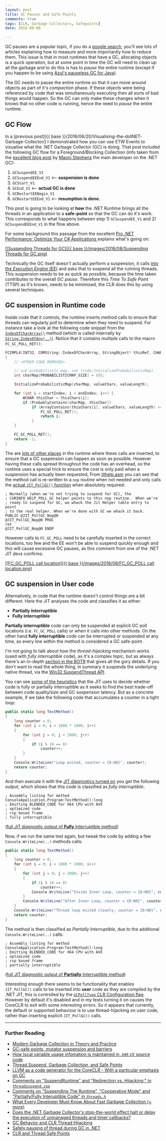 ```yaml
---
layout: post
title: GC Pauses and Safe Points
comments: true
tags: [CLR, Garbage Collectors, Safepoints]
date: 2016-08-08

---
```


GC pauses are a popular topic, if you do a [google search](https://www.google.com/#q=gc+pauses+in+.net), you'll see lots of articles explaining how to measure and more importantly how to reduce them. This issue is that in most runtimes that have a GC, allocating objects is a quick operation, but at some point in time the GC will need to clean up all the garbage and to do this is has to *pause* the entire runtime (except if you happen to be using [Azul's pauseless GC for Java](https://www.azul.com/products/zing/pgc/)). 

The GC needs to pause the entire runtime so that it can move around objects as part of it's *compaction* phase. If these objects were being referenced by code that was simultaneously executing then all sorts of bad things would happen. So the GC can only make these changes when it knows that no other code is running, hence the need to *pause* the entire runtime. 

## GC Flow 

In a [previous post]({{ base }}/2016/06/20/Visualising-the-dotNET-Garbage-Collector/) I demonstrated how you can use ETW Events to visualise what the .NET Garbage Collector (GC) is doing. That post included the following GC flow for a Foreground/Blocking Collection (info taken from the [excellent blog post](https://blogs.msdn.microsoft.com/maoni/2014/12/25/gc-etw-events-3/) by [Maoni Stephens](https://github.com/Maoni0/) the main developer on the .NET GC):

1. `GCSuspendEE_V1` 
2. `GCSuspendEEEnd_V1` <– **suspension is done**
3. `GCStart_V1` 
4. `GCEnd_V1` <– **actual GC is done**
5. `GCRestartEEBegin_V1` 
6. `GCRestartEEEnd_V1` <– **resumption is done.**

This post is going to be looking at **how** the .NET Runtime brings all the threads in an application to a **safe-point** so that the GC can do it's work. This corresponds to what happens between step 1) `GCSuspendEE_V1` and 2) `GCSuspendEEEnd_V1` in the flow above.

For some background this passage from the excellent [Pro .NET Performance: Optimize Your C# Applications ](https://www.amazon.co.uk/Pro-NET-Performance-Optimize-Applications/dp/1430244585/ref=as_li_ss_tl?ie=UTF8&linkCode=ll1&tag=mattonsoft-21&linkId=f18fd47630f046ab8e28512acc728fbb) explains what's going on:

[![Suspending Threads for GC]({{ base }}/images/2016/08/Suspending Threads for GC.png)](https://books.google.co.uk/books?id=fhpYTbos8OkC&pg=PA103&lpg=PA103&dq=GC+safepoints+.NET&source=bl&ots=OcEbYCaMor&sig=XNDl1pSuKRcDU_xc1M6Go64ot2Q&hl=en&sa=X&redir_esc=y#v=onepage&q&f=false)

Technically the GC itself doesn't actually perform a suspension, it calls [into the *Execution Engine* (EE)](https://github.com/dotnet/coreclr/blob/master/src/vm/gcenv.ee.cpp#L26-L36) and asks that to suspend all the running threads. This suspension needs to be as quick as possible, because the time taken contributes to the overall *GC pause*. Therefore this *Time To Safe Point* (TTSP) as it's known, needs to be minimised, the CLR does this by using several techniques. 

## GC suspension in Runtime code

Inside code that it controls, the runtime inserts method calls to ensure that threads can regularly *poll* to determine when they need to suspend. For instance take a look at the following code snippet from the [`IndexOfCharArray()`](https://github.com/dotnet/coreclr/blob/deb00ad58acf627763b6c0a7833fa789e3bb1cd0/src/classlibnative/bcltype/stringnative.cpp#L351-L400) method (which is called internally by [`String.IndexOfAny(..)`](https://msdn.microsoft.com/en-us/library/system.string.indexofany(v=vs.110).aspx)). Notice that it contains multiple calls to the macro `FC_GC_POLL_RET()`:

``` cpp
FCIMPL4(INT32, COMString::IndexOfCharArray, StringObject* thisRef, CHARArray* valueRef, INT32 startIndex, INT32 count)
{
    // <OTHER CODE REMOVED>

    // use probabilistic map, see (code:InitializeProbabilisticMap)
    int charMap[PROBABILISTICMAP_SIZE] = {0};

    InitializeProbabilisticMap(charMap, valueChars, valueLength);

    for (int i = startIndex; i < endIndex; i++) {
        WCHAR thisChar = thisChars[i];
        if (ProbablyContains(charMap, thisChar))
            if (ArrayContains(thisChars[i], valueChars, valueLength) >= 0) {
                FC_GC_POLL_RET();
                return i;
            }
    }

    FC_GC_POLL_RET();
    return -1;
}
``` 

The are [lots of other places](https://github.com/dotnet/coreclr/search?utf8=%E2%9C%93&q=FC_GC_POLL+FC_GC_POLL_RET&type=Code) in the runtime where these calls are inserted, to ensure that a GC suspension can happen as soon as possible. However having these calls spread throughout the code has an overhead, so the runtime uses a special trick to ensure the cost is only paid when a suspension has actually been requested, From [jithelp.asm](https://github.com/dotnet/coreclr/blob/deb00ad58acf627763b6c0a7833fa789e3bb1cd0/src/vm/i386/jithelp.asm#L472-L480) you can see that the method call is re-written to a `nop` routine when not needed and only calls the [actual `JIT_PollGC()` function](https://github.com/dotnet/coreclr/blob/deb00ad58acf627763b6c0a7833fa789e3bb1cd0/src/vm/jithelpers.cpp#L6331-L6536) when absolutely required:

``` assembly
; Normally (when we're not trying to suspend for GC), the 
; CORINFO_HELP_POLL_GC helper points to this nop routine.  When we're 
; ready to suspend for GC, we whack the Jit Helper table entry to point 
; to the real helper. When we're done with GC we whack it back.
PUBLIC @JIT_PollGC_Nop@0
@JIT_PollGC_Nop@0 PROC
ret
@JIT_PollGC_Nop@0 ENDP
```

However calls to `FC_GC_POLL` need to be carefully inserted in the correct locations, too few and the EE won't be able to suspend quickly enough and this will cause excessive GC pauses, as this comment from one of the .NET JIT devs confirms:

[![FC_GC_POLL call location]({{ base }}/images/2016/08/FC_GC_POLL call location.png)](https://github.com/dotnet/coreclr/pull/36#discussion_r24088949)

## GC suspension in User code

Alternatively, in code that the runtime doesn't control things are a bit different. Here the JIT analyses the code and classifies it as either:

- **Partially interruptible**
- **Fully interruptible** 

**Partially interruptible** code can only be suspended at explicit GC poll locations (i.e. `FC_GC_POLL` calls) or when it calls into other methods. On the other hand **fully interruptible** code can be interrupted or suspended at any time, as every line within the method is considered a GC safe-point.

I'm not going to talk about how the *thread-hijacking* mechanism works (used with *fully interruptible* code), as it's a complex topic, but as always there's an in-depth [section in the BOTR](https://github.com/dotnet/coreclr/blob/775003a4c72f0acc37eab84628fcef541533ba4e/Documentation/botr/threading.md#hijacking) that gives all the gory details. If you don't want to read the whole thing, in summary it suspends the underlying native thread, via the [Win32 SuspendThread API](https://msdn.microsoft.com/en-us/library/windows/desktop/ms686345(v=vs.85).aspx). 

You can see [some of the heuristics](https://github.com/dotnet/coreclr/blob/deb00ad58acf627763b6c0a7833fa789e3bb1cd0/src/jit/flowgraph.cpp#L7382-L7462) that the JIT uses to decide whether code is fully or partially interruptible as it seeks to find the best trade-off between code quality/size and GC suspension latency. But as a concrete example, if we take the following code that accumulates a counter in a tight loop:

``` csharp
public static long TestMethod()
{
    long counter = 0;
    for (int i = 0; i < 1000 * 1000; i++)
    {
        for (int j = 0; j < 2000; j++)
        {
            if (i % 10 == 0)
                counter++;
        }
    }
    Console.WriteLine("Loop exited, counter = {0:N0}", counter);
    return counter;
}
```

And then execute it with the [JIT diagnostics turned on](https://github.com/dotnet/coreclr/blob/master/Documentation/building/viewing-jit-dumps.md#useful-complus-variables) you get the following output, which shows that this code is classified as *fully interruptible*:

``` assembly
; Assembly listing for method ConsoleApplication.Program:TestMethod():long
; Emitting BLENDED_CODE for X64 CPU with AVX
; optimized code
; rsp based frame
; fully interruptible
```
([full JIT diagnostic output of **Fully** Interruptible method](https://gist.github.com/mattwarren/71adb255e4b35a92a060029aef4d1728#file-testmethod-fully-interruptible-md))

Now, if we run the same test again, but tweak the code by adding a few `Console.WriteLine(..)` methods calls:

``` csharp
public static long TestMethod()
{
    long counter = 0;
    for (int i = 0; i < 1000 * 1000; i++)
    {
        for (int j = 0; j < 2000; j++)
        {
            if (i % 10 == 0)
                counter++;
            Console.WriteLine("Inside Inner Loop, counter = {0:N0}", counter);
        }
        Console.WriteLine("After Inner Loop, counter = {0:N0}", counter);
    }
    Console.WriteLine("Thread loop exited cleanly, counter = {0:N0}", counter);
    return counter;
}
```

The method is then classified as *Partially Interruptible*, due to the additional `Console.WriteLine(..)` calls:

``` assembly
; Assembly listing for method ConsoleApplication.Program:TestMethod():long
; Emitting BLENDED_CODE for X64 CPU with AVX
; optimized code
; rsp based frame
; partially interruptible
```
([full JIT diagnostic output of **Partially** Interruptible method](https://gist.github.com/mattwarren/06dd970b5364c80d445da4252558a5d3#file-testmethod-partially-interruptible-md))

Interesting enough there seems to be functionality that enables `JIT_PollGC()` calls to be inserted into **user** code as they are compiled by the .NET JIT, this is controlled by the [`GCPollType` CLR Configuration flag](https://github.com/dotnet/coreclr/blob/master/Documentation/project-docs/clr-configuration-knobs.md). However by default it's disabled and in my tests turning it on causes the CoreCLR to exit with some interesting errors. So it appears that currently, the default or supported behaviour is to use thread-hijacking on user code, rather than inserting explicit `JIT_PollGC()` calls.

----

### Further Reading
- [Modern Garbage Collection in Theory and Practice](http://blogs.microsoft.co.il/sasha/2013/11/05/modern-garbage-collection-in-theory-and-practice/)
- [GC-safe points, mutator suspension and barriers](http://flyingfrogblog.blogspot.co.uk/2012/03/gc-safe-points-mutator-suspension-and.html)
- [How local variable usage infomation is maintained in .net clr source code](http://stackoverflow.com/questions/30416520/how-local-variable-usage-infomation-is-maintained-in-net-clr-source-code)
- [Thread.Suspend, Garbage Collection, and Safe Points](https://msdn.microsoft.com/en-us/library/678ysw69(v=vs.110).aspx)
- [LLVM as a code generator for the CoreCLR - With a particular emphasis on GC
](http://llvm.org/devmtg/2015-04/slides/LLILC_Euro_LLVM_2015.pptx)
- [Comments on "SuspendRuntime" and "Redirection vs. Hijacking:" in `threadsuspend.cpp`](https://github.com/dotnet/coreclr/blob/6f26329518b08055c090315eee5db533e42f39ae/src/vm/threadsuspend.cpp#L4784-L4822)
- [Comments on "Suspending The Runtime", "Cooperative Mode" and "Partially/Fully Interuptible Code" in `threads.h`](https://github.com/dotnet/coreclr/blob/6f26329518b08055c090315eee5db533e42f39ae/src/vm/threads.h#L36-L132)
- [What Every Developer Must Know About Fast Garbage Collection (+ more)](http://geekswithblogs.net/akraus1/archive/2014/03/24/155766.aspx)
- [Does the .NET Garbage Collector's stop-the-world effect halt or delay the execution of unmanaged threads and timer callbacks?](http://stackoverflow.com/questions/16655948/does-the-net-garbage-collectors-stop-the-world-effect-halt-or-delay-the-execut)
- [GC Behavior and CLR Thread Hijacking](http://stackoverflow.com/questions/8404245/gc-behavior-and-clr-thread-hijacking/8405187#8405187)
- [Safely pausing of thread during GC in .NET](http://stackoverflow.com/questions/4418356/safely-pausing-of-thread-during-gc-in-net/4418520#4418520)
- [CLR and Thread Safe Points](http://osdir.com/ml/windows.devel.dotnet.rotor/2002-08/msg00006.html)
 
